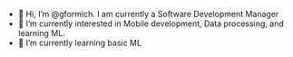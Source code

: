 - 👋 Hi, I’m @gformich. I am currently a Software Development Manager
- 👀 I’m currently interested in Mobile development, Data processing, and learning ML.
- 🌱 I’m currently learning basic ML

<!---
gformich/gformich is a ✨ special ✨ repository because its `README.md` (this file) appears on your GitHub profile.
You can click the Preview link to take a look at your changes.
--->
